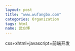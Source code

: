 ```yaml
---
layout: post
title: "www.wufangbo.com"
categories: Organization
tags: html
name: 武方博
---
```


css+xhtml+javascript=前端开发
<!--break-->